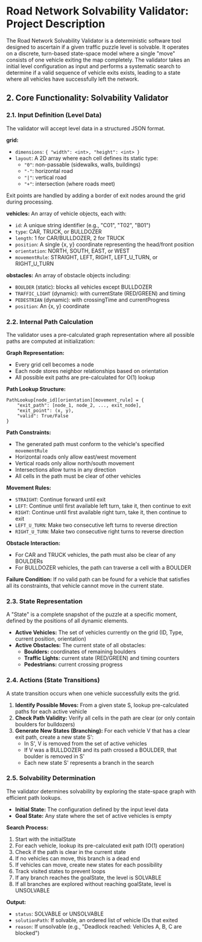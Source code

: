 # Road Network Solvability Validator: Project Description

The Road Network Solvability Validator is a deterministic software tool designed to ascertain if a given traffic puzzle level is solvable. It operates on a discrete, turn-based state-space model where a single "move" consists of one vehicle exiting the map completely. The validator takes an initial level configuration as input and performs a systematic search to determine if a valid sequence of vehicle exits exists, leading to a state where all vehicles have successfully left the network.

## 2. Core Functionality: Solvability Validator

### 2.1. Input Definition (Level Data)

The validator will accept level data in a structured JSON format.

**grid:**
- `dimensions`: `{ "width": <int>, "height": <int> }`
- `layout`: A 2D array where each cell defines its static type:
  - `"0"`: non-passable (sidewalks, walls, buildings)
  - `"-"`: horizontal road
  - `"|"`: vertical road  
  - `"+"`: intersection (where roads meet)

Exit points are handled by adding a border of exit nodes around the grid during processing.

**vehicles:** An array of vehicle objects, each with:
- `id`: A unique string identifier (e.g., "C01", "T02", "B01")
- `type`: CAR, TRUCK, or BULLDOZER
- `length`: 1 for CAR/BULLDOZER, 2 for TRUCK
- `position`: A single {x, y} coordinate representing the head/front position
- `orientation`: NORTH, SOUTH, EAST, or WEST
- `movementRule`: STRAIGHT, LEFT, RIGHT, LEFT_U_TURN, or RIGHT_U_TURN

**obstacles:** An array of obstacle objects including:
- `BOULDER` (static): blocks all vehicles except BULLDOZER
- `TRAFFIC_LIGHT` (dynamic): with currentState (RED/GREEN) and timing
- `PEDESTRIAN` (dynamic): with crossingTime and currentProgress
- `position`: An {x, y} coordinate

### 2.2. Internal Path Calculation

The validator uses a pre-calculated graph representation where all possible paths are computed at initialization:

**Graph Representation:**
- Every grid cell becomes a node
- Each node stores neighbor relationships based on orientation
- All possible exit paths are pre-calculated for O(1) lookup

**Path Lookup Structure:**
```
PathLookup[node_id][orientation][movement_rule] = {
    "exit_path": [node_1, node_2, ..., exit_node],
    "exit_point": (x, y),
    "valid": True/False
}
```

**Path Constraints:**
- The generated path must conform to the vehicle's specified `movementRule`
- Horizontal roads only allow east/west movement
- Vertical roads only allow north/south movement
- Intersections allow turns in any direction
- All cells in the path must be clear of other vehicles

**Movement Rules:**
- `STRAIGHT`: Continue forward until exit
- `LEFT`: Continue until first available left turn, take it, then continue to exit
- `RIGHT`: Continue until first available right turn, take it, then continue to exit
- `LEFT_U_TURN`: Make two consecutive left turns to reverse direction
- `RIGHT_U_TURN`: Make two consecutive right turns to reverse direction

**Obstacle Interaction:**
- For CAR and TRUCK vehicles, the path must also be clear of any BOULDERs
- For BULLDOZER vehicles, the path can traverse a cell with a BOULDER

**Failure Condition:** If no valid path can be found for a vehicle that satisfies all its constraints, that vehicle cannot move in the current state.

### 2.3. State Representation

A "State" is a complete snapshot of the puzzle at a specific moment, defined by the positions of all dynamic elements.

- **Active Vehicles:** The set of vehicles currently on the grid (ID, Type, current position, orientation)
- **Active Obstacles:** The current state of all obstacles:
  - **Boulders:** coordinates of remaining boulders
  - **Traffic Lights:** current state (RED/GREEN) and timing counters
  - **Pedestrians:** current crossing progress

### 2.4. Actions (State Transitions)

A state transition occurs when one vehicle successfully exits the grid.

1. **Identify Possible Moves:** From a given state S, lookup pre-calculated paths for each active vehicle
2. **Check Path Validity:** Verify all cells in the path are clear (or only contain boulders for bulldozers)
3. **Generate New States (Branching):** For each vehicle V that has a clear exit path, create a new state S':
   - In S', V is removed from the set of active vehicles
   - If V was a BULLDOZER and its path crossed a BOULDER, that boulder is removed in S'
   - Each new state S' represents a branch in the search

### 2.5. Solvability Determination

The validator determines solvability by exploring the state-space graph with efficient path lookups.

- **Initial State:** The configuration defined by the input level data
- **Goal State:** Any state where the set of active vehicles is empty

**Search Process:**
1. Start with the initialState
2. For each vehicle, lookup its pre-calculated exit path (O(1) operation)
3. Check if the path is clear in the current state
4. If no vehicles can move, this branch is a dead end
5. If vehicles can move, create new states for each possibility
6. Track visited states to prevent loops
7. If any branch reaches the goalState, the level is SOLVABLE
8. If all branches are explored without reaching goalState, level is UNSOLVABLE

**Output:**
- `status`: SOLVABLE or UNSOLVABLE
- `solutionPath`: If solvable, an ordered list of vehicle IDs that exited
- `reason`: If unsolvable (e.g., "Deadlock reached: Vehicles A, B, C are blocked")
```